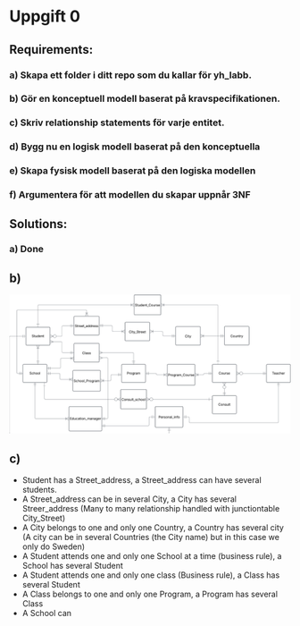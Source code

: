 # Uppgift 0

## Requirements:
### a) Skapa ett folder i ditt repo som du kallar för yh_labb.
### b) Gör en konceptuell modell baserat på kravspecifikationen.
### c) Skriv relationship statements för varje entitet.
### d) Bygg nu en logisk modell baserat på den konceptuella
### e) Skapa fysisk modell baserat på den logiska modellen
### f) Argumentera för att modellen du skapar uppnår 3NF

## Solutions:
### a) Done
## b)
<img src = "../../assets/conceptual_yrkesco6.png" width=700>

## c)
- Student has a Street_address, a Street_address can have several students.
- A Street_address can be in several City, a City has several Streer_address (Many to many relationship handled with junctiontable City_Street)
- A City belongs to one and only one Country, a Country has several city (A city can be in several Countries (the City name) but in this case we only do Sweden)
- A Student attends one and only one School at a time (business rule), a School has several Student
- A Student attends one and only one class (Business rule), a Class has several Student
- A Class belongs to one and only one Program, a Program has several Class
- A School can 